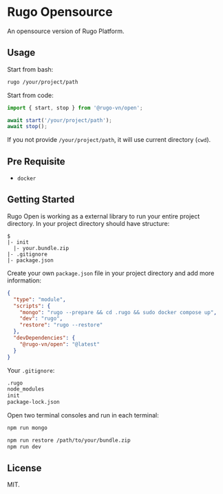 # Rugo Opensource

An opensource version of Rugo Platform.

## Usage

Start from bash:

```bash
rugo /your/project/path
```

Start from code:

```js
import { start, stop } from '@rugo-vn/open';

await start('/your/project/path');
await stop();
```

If you not provide `/your/project/path`, it will use current directory (`cwd`).

## Pre Requisite

- `docker`

## Getting Started

Rugo Open is working as a external library to run your entire project directory. In your project directory should have structure:

```
$
|- init
  |- your.bundle.zip
|- .gitignore
|- package.json
```

Create your own `package.json` file in your project directory and add more information:

```json
{
  "type": "module",
  "scripts": {
    "mongo": "rugo --prepare && cd .rugo && sudo docker compose up",
    "dev": "rugo",
    "restore": "rugo --restore"
  },
  "devDependencies": {
    "@rugo-vn/open": "@latest"
  }
}
```

Your `.gitignore`:

```txt
.rugo
node_modules
init
package-lock.json
```

Open two terminal consoles and run in each terminal:

```bash
npm run mongo
```

```bash
npm run restore /path/to/your/bundle.zip
npm run dev
```

## License

MIT.
